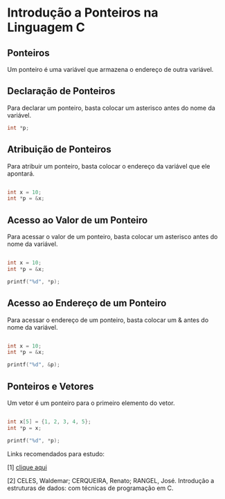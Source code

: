 # Introdução a Ponteiros na Linguagem C 

## Ponteiros

Um ponteiro é uma variável que armazena o endereço de outra variável.

## Declaração de Ponteiros

Para declarar um ponteiro, basta colocar um asterisco antes do nome da variável.

```c
int *p;
```

## Atribuição de Ponteiros

Para atribuir um ponteiro, basta colocar o endereço da variável que ele apontará.

```c

int x = 10;
int *p = &x;
```

## Acesso ao Valor de um Ponteiro

Para acessar o valor de um ponteiro, basta colocar um asterisco antes do nome da variável.

```c

int x = 10;
int *p = &x;

printf("%d", *p);
```

## Acesso ao Endereço de um Ponteiro

Para acessar o endereço de um ponteiro, basta colocar um & antes do nome da variável.

```c

int x = 10;
int *p = &x;

printf("%d", &p);
```

## Ponteiros e Vetores

Um vetor é um ponteiro para o primeiro elemento do vetor.

```c

int x[5] = {1, 2, 3, 4, 5};
int *p = x;

printf("%d", *p);
```




Links recomendados para estudo:

[1] [clique aqui](https://www.treinaweb.com.br/blog/ponteiros-em-c-uma-abordagem-basica-e-inicial)

[2] CELES, Waldemar; CERQUEIRA, Renato; RANGEL, José. Introdução a estruturas de dados: com técnicas de programação em C.
